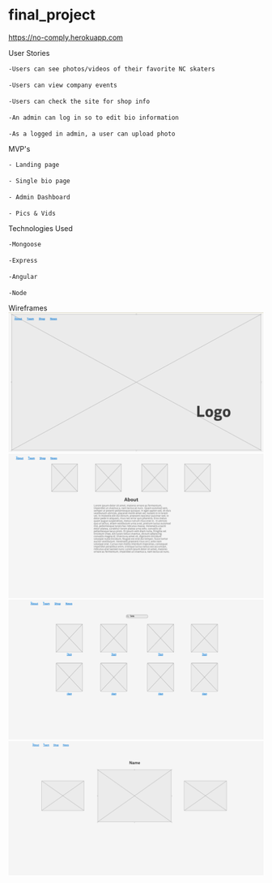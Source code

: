 # final_project
https://no-comply.herokuapp.com

User Stories

    -Users can see photos/videos of their favorite NC skaters

    -Users can view company events

    -Users can check the site for shop info

    -An admin can log in so to edit bio information

    -As a logged in admin, a user can upload photo 

MVP's

    - Landing page

    - Single bio page

    - Admin Dashboard

    - Pics & Vids

Technologies Used

    -Mongoose

    -Express

    -Angular

    -Node

Wireframes
![wf pic1](readme/wf1.png)
![wf pic2](readme/wf2.png)
![wf pic3](readme/wf3.png)
![wf pic4](readme/wf4.png)